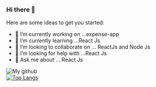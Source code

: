 ### Hi there 👋



Here are some ideas to get you started:

- 🔭 I’m currently working on ...expense-app
- 🌱 I’m currently learning ...React Js
- 👯 I’m looking to collaborate on ... ReactJs and Node Js
- 🤔 I’m looking for help with ...React Js
- 💬 Ask me about ... React Js

![My github](https://github-readme-stats.vercel.app/api?username=vishvajeet-y&show_icons=true&count_private=true&theme=jolly&include_all_commits=true&hide_title=true)
<br />
[![Top Langs](https://github-readme-stats.vercel.app/api/top-langs/?username=vishvajeet-y&layout=compact&theme=omni&card_width=445)](https://github.com/vishvajeet-y)


